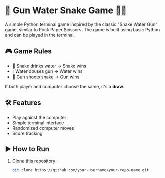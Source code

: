 # 🔫 Gun Water Snake Game 🐍💧

A simple Python terminal game inspired by the classic "Snake Water Gun" game, similar to Rock Paper Scissors. The game is built using basic Python and can be played in the terminal.

## 🎮 Game Rules

- 🐍 Snake drinks water → Snake wins
- 💧 Water douses gun → Water wins
- 🔫 Gun shoots snake → Gun wins

If both player and computer choose the same, it's a **draw**.

## 🛠️ Features

- Play against the computer
- Simple terminal interface
- Randomized computer moves
- Score tracking

## ▶️ How to Run

1. Clone this repository:

   ```bash
   git clone https://github.com/your-username/your-repo-name.git
